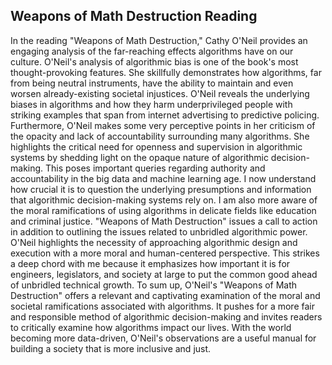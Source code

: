<h2>Weapons of Math Destruction Reading</h2>

In the reading "Weapons of Math Destruction," Cathy O'Neil provides an engaging analysis of the far-reaching effects algorithms have on our culture. O'Neil's analysis of algorithmic bias is one of the book's most thought-provoking features. She skillfully demonstrates how algorithms, far from being neutral instruments, have the ability to maintain and even worsen already-existing societal injustices. O'Neil reveals the underlying biases in algorithms and how they harm underprivileged people with striking examples that span from internet advertising to predictive policing. Furthermore, O'Neil makes some very perceptive points in her criticism of the opacity and lack of accountability surrounding many algorithms. She highlights the critical need for openness and supervision in algorithmic systems by shedding light on the opaque nature of algorithmic decision-making. This poses important queries regarding authority and accountability in the big data and machine learning age. I now understand how crucial it is to question the underlying presumptions and information that algorithmic decision-making systems rely on. I am also more aware of the moral ramifications of using algorithms in delicate fields like education and criminal justice. "Weapons of Math Destruction" issues a call to action in addition to outlining the issues related to unbridled algorithmic power. O'Neil highlights the necessity of approaching algorithmic design and execution with a more moral and human-centered perspective. This strikes a deep chord with me because it emphasizes how important it is for engineers, legislators, and society at large to put the common good ahead of unbridled technical growth. To sum up, O'Neil's "Weapons of Math Destruction" offers a relevant and captivating examination of the moral and societal ramifications associated with algorithms. It pushes for a more fair and responsible method of algorithmic decision-making and invites readers to critically examine how algorithms impact our lives. With the world becoming more data-driven, O'Neil's observations are a useful manual for building a society that is more inclusive and just.

